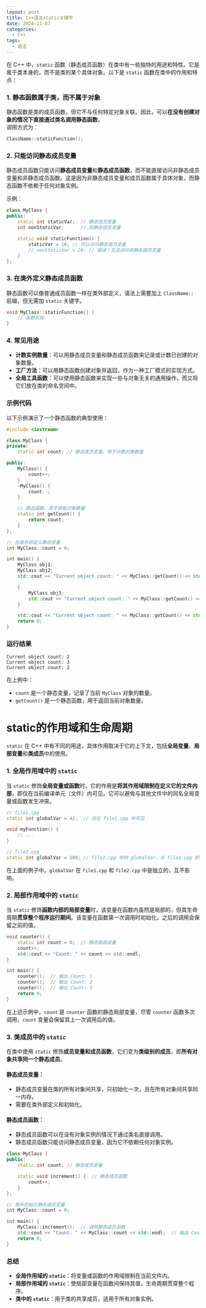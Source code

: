 ```yaml
---
layout: post
title: C++语法static关键字
date: 2024-11-07
categories:
  - C++
tags:
  - 语法
---
```

在 C++ 中，`static` 函数（静态成员函数）在类中有一些独特的用途和特性。它是属于类本身的，而不是类的某个具体对象。以下是 `static` 函数在类中的作用和特点：

### 1. 静态函数属于类，而不属于对象
静态函数是类的成员函数，但它不与任何特定对象关联。因此，可以**在没有创建对象的情况下直接通过类名调用静态函数**。  
调用方式为：
```cpp
ClassName::staticFunction();
```

### 2. 只能访问静态成员变量
静态成员函数只能访问**静态成员变量**和**静态成员函数**，而不能直接访问非静态成员变量和非静态成员函数。这是因为非静态成员变量和成员函数属于具体对象，而静态函数不依赖于任何对象实例。

示例：
```cpp
class MyClass {
public:
    static int staticVar;  // 静态成员变量
    int nonStaticVar;      // 非静态成员变量

    static void staticFunction() {
        staticVar = 10; // 可以访问静态成员变量
        // nonStaticVar = 20; // 错误！无法访问非静态成员变量
    }
};
```

### 3. 在类外定义静态成员函数
静态函数可以像普通成员函数一样在类外部定义，语法上需要加上 `ClassName::` 前缀，但无需加 `static` 关键字。

```cpp
void MyClass::staticFunction() {
    // 函数实现
}
```

### 4. 常见用途

- **计数实例数量**：可以用静态成员变量和静态成员函数来记录或计数已创建的对象数量。
- **工厂方法**：可以用静态函数创建对象并返回，作为一种工厂模式的实现方式。
- **全局工具函数**：可以使用静态函数来实现一些与对象无关的通用操作，而又将它们放在类的命名空间中。

### 示例代码

以下示例演示了一个静态函数的典型使用：

```cpp
#include <iostream>

class MyClass {
private:
    static int count; // 静态成员变量，用于计数对象数量

public:
    MyClass() {
        count++;
    }
    ~MyClass() {
        count--;
    }

    // 静态函数，用于获取对象数量
    static int getCount() {
        return count;
    }
};

// 在类外部定义静态变量
int MyClass::count = 0;

int main() {
    MyClass obj1;
    MyClass obj2;
    std::cout << "Current object count: " << MyClass::getCount() << std::endl;

    {
        MyClass obj3;
        std::cout << "Current object count: " << MyClass::getCount() << std::endl;
    }

    std::cout << "Current object count: " << MyClass::getCount() << std::endl;
    return 0;
}
```

### 运行结果
```
Current object count: 2
Current object count: 3
Current object count: 2
```

在上例中：
- `count` 是一个静态变量，记录了当前 `MyClass` 对象的数量。
- `getCount()` 是一个静态函数，用于返回当前对象数量。
# static的作用域和生命周期
`static` 在 C++ 中有不同的用途，具体作用取决于它的上下文，包括**全局变量**、**局部变量**和**类成员**中的使用。
### 1. 全局作用域中的 `static`
当 `static` 修饰**全局变量或函数**时，它的作用是**将其作用域限制在定义它的文件内部**，即仅在当前编译单元（文件）内可见。它可以避免与其他文件中的同名全局变量或函数发生冲突。

```cpp
// file1.cpp
static int globalVar = 42;  // 仅在 file1.cpp 中可见

void myFunction() {
    // ...
}

// file2.cpp
static int globalVar = 100; // file2.cpp 中的 globalVar，与 file1.cpp 的不冲突
```

在上面的例子中，`globalVar` 在 `file1.cpp` 和 `file2.cpp` 中是独立的，互不影响。

### 2. 局部作用域中的 `static`
当 `static` 修饰**函数内部的局部变量**时，该变量在函数内虽然是局部的，但其生命周期**贯穿整个程序运行期间**。该变量在函数第一次调用时初始化，之后的调用会保留之前的值。

```cpp
void counter() {
    static int count = 0;  // 静态局部变量
    count++;
    std::cout << "Count: " << count << std::endl;
}

int main() {
    counter();  // 输出 Count: 1
    counter();  // 输出 Count: 2
    counter();  // 输出 Count: 3
    return 0;
}
```

在上述示例中，`count` 是 `counter` 函数的静态局部变量，尽管 `counter` 函数多次调用，`count` 变量会保留其上一次调用后的值。

### 3. 类成员中的 `static`
在类中使用 `static` 修饰**成员变量和成员函数**，它们变为**类级别的成员**，即**所有对象共享同一个静态成员**。

#### 静态成员变量：
- 静态成员变量在类的所有对象间共享，只初始化一次，且在所有对象间共享同一内存。
- 需要在类外部定义和初始化。

#### 静态成员函数：
- 静态成员函数可以在没有对象实例的情况下通过类名直接调用。
- 静态成员函数只能访问静态成员变量，因为它不依赖任何对象实例。

```cpp
class MyClass {
public:
    static int count; // 静态成员变量

    static void increment() {  // 静态成员函数
        count++;
    }
};

// 类外初始化静态成员变量
int MyClass::count = 0;

int main() {
    MyClass::increment();  // 调用静态成员函数
    std::cout << "Count: " << MyClass::count << std::endl;  // 输出 Count: 1
    return 0;
}
```

### 总结
- **全局作用域的 `static`**：将变量或函数的作用域限制在当前文件内。
- **局部作用域的 `static`**：使局部变量在函数间保持其值，生命周期贯穿整个程序。
- **类中的 `static`**：用于类的共享成员，适用于所有对象实例。